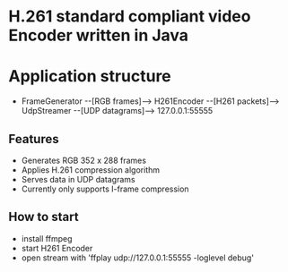 # H.261 standard compliant video Encoder written in Java

# Application structure
- FrameGenerator --[RGB frames]--> H261Encoder --[H261 packets]--> UdpStreamer --[UDP datagrams]--> 127.0.0.1:55555

## Features
- Generates RGB 352 x 288 frames
- Applies H.261 compression algorithm
- Serves data in UDP datagrams
- Currently only supports I-frame compression

## How to start
- install ffmpeg
- start H261 Encoder
- open stream with 'ffplay udp://127.0.0.1:55555 -loglevel debug' 
